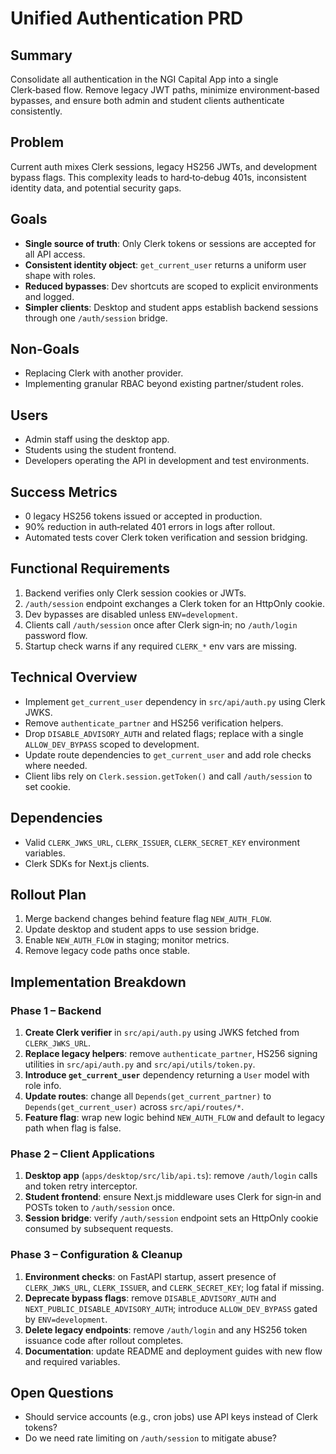 # Unified Authentication PRD

## Summary
Consolidate all authentication in the NGI Capital App into a single Clerk‑based flow. Remove legacy JWT paths, minimize environment‑based bypasses, and ensure both admin and student clients authenticate consistently.

## Problem
Current auth mixes Clerk sessions, legacy HS256 JWTs, and development bypass flags. This complexity leads to hard‑to‑debug 401s, inconsistent identity data, and potential security gaps.

## Goals
- **Single source of truth**: Only Clerk tokens or sessions are accepted for all API access.
- **Consistent identity object**: `get_current_user` returns a uniform user shape with roles.
- **Reduced bypasses**: Dev shortcuts are scoped to explicit environments and logged.
- **Simpler clients**: Desktop and student apps establish backend sessions through one `/auth/session` bridge.

## Non‑Goals
- Replacing Clerk with another provider.
- Implementing granular RBAC beyond existing partner/student roles.

## Users
- Admin staff using the desktop app.
- Students using the student frontend.
- Developers operating the API in development and test environments.

## Success Metrics
- 0 legacy HS256 tokens issued or accepted in production.
- 90% reduction in auth‑related 401 errors in logs after rollout.
- Automated tests cover Clerk token verification and session bridging.

## Functional Requirements
1. Backend verifies only Clerk session cookies or JWTs.
2. `/auth/session` endpoint exchanges a Clerk token for an HttpOnly cookie.
3. Dev bypasses are disabled unless `ENV=development`.
4. Clients call `/auth/session` once after Clerk sign‑in; no `/auth/login` password flow.
5. Startup check warns if any required `CLERK_*` env vars are missing.

## Technical Overview
- Implement `get_current_user` dependency in `src/api/auth.py` using Clerk JWKS.
- Remove `authenticate_partner` and HS256 verification helpers.
- Drop `DISABLE_ADVISORY_AUTH` and related flags; replace with a single `ALLOW_DEV_BYPASS` scoped to development.
- Update route dependencies to `get_current_user` and add role checks where needed.
- Client libs rely on `Clerk.session.getToken()` and call `/auth/session` to set cookie.

## Dependencies
- Valid `CLERK_JWKS_URL`, `CLERK_ISSUER`, `CLERK_SECRET_KEY` environment variables.
- Clerk SDKs for Next.js clients.

## Rollout Plan
1. Merge backend changes behind feature flag `NEW_AUTH_FLOW`.
2. Update desktop and student apps to use session bridge.
3. Enable `NEW_AUTH_FLOW` in staging; monitor metrics.
4. Remove legacy code paths once stable.

## Implementation Breakdown

### Phase 1 – Backend
1. **Create Clerk verifier** in `src/api/auth.py` using JWKS fetched from `CLERK_JWKS_URL`.
2. **Replace legacy helpers**: remove `authenticate_partner`, HS256 signing utilities in `src/api/auth.py` and `src/api/utils/token.py`.
3. **Introduce `get_current_user`** dependency returning a `User` model with role info.
4. **Update routes**: change all `Depends(get_current_partner)` to `Depends(get_current_user)` across `src/api/routes/*`.
5. **Feature flag**: wrap new logic behind `NEW_AUTH_FLOW` and default to legacy path when flag is false.

### Phase 2 – Client Applications
1. **Desktop app** (`apps/desktop/src/lib/api.ts`): remove `/auth/login` calls and token retry interceptor.
2. **Student frontend**: ensure Next.js middleware uses Clerk for sign‑in and POSTs token to `/auth/session` once.
3. **Session bridge**: verify `/auth/session` endpoint sets an HttpOnly cookie consumed by subsequent requests.

### Phase 3 – Configuration & Cleanup
1. **Environment checks**: on FastAPI startup, assert presence of `CLERK_JWKS_URL`, `CLERK_ISSUER`, and `CLERK_SECRET_KEY`; log fatal if missing.
2. **Deprecate bypass flags**: remove `DISABLE_ADVISORY_AUTH` and `NEXT_PUBLIC_DISABLE_ADVISORY_AUTH`; introduce `ALLOW_DEV_BYPASS` gated by `ENV=development`.
3. **Delete legacy endpoints**: remove `/auth/login` and any HS256 token issuance code after rollout completes.
4. **Documentation**: update README and deployment guides with new flow and required variables.

## Open Questions
- Should service accounts (e.g., cron jobs) use API keys instead of Clerk tokens?
- Do we need rate limiting on `/auth/session` to mitigate abuse?

